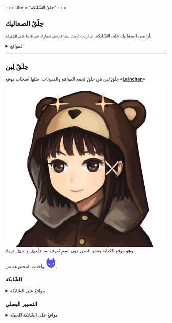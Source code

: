 +++
title = "حِلقُ الشّابكة"
+++

## حِلَقُ الصعاليك

أراضي الصعاليك على الشّابكة. <small> إن أردت أرضك بيننا فارسل شعارك في نادينا على [التِلِڤرَام](https://fulanumoto.github.io/alsaleak/).</small>

<details>
  <summary>المواقع</summary>
<div class="media-grid-markdown">

[![qimatr](banner_img/qimatr.png)](https://qimatr.github.io/)
</div>
</details>

***

## حِلَقُ لِين

حِلَقُ لِين هي حِلَقٌ لجمع المواقع والمدونات؛ سَنّها أصحاب موقع «[**Lainchan**](https://www.lainchan.org)» <img class="emoji no-hover" alt="Trollface." src="lainbear.jpg" />  وهو موقع للكتابة ونشر الصور دون اسمٍ تُعرف به، `فتُجهل وتجهَل غيرك`.

وأخذت المجموعة من <img class="emoji no-hover" alt="Trollface." src="sizeofcat-avatar.png" />. 

### الشّابكة

<details>
  <summary>مواقعٌ على الشّابكة</summary>
<div class="media-grid-markdown">

[![Yukinu](banner_img/yukinu.gif)](https://yukinu.com)
[![Ophanim](banner_img/ophanim.gif)](https://ophanim.neocities.org)
[![getimiskon's space](banner_img/getimiskon.png)](https://getimiskon.xyz)
[![jyushimatsu](banner_img/jyushimatsu.png)](https://jyushimatsu.web.fc2.com)
[![Xerophyte](banner_img/xerophyte.gif)](https://xerophyte.neocities.org)
[![tinfoil-hat](banner_img/tinfoil-hat.png)](https://tinfoil-hat.net)
[![Nightt's retro art](banner_img/nightt.gif)](https://nightt.neocities.org)
[![Jake's thoughts](banner_img/jakesthoughts.gif)](https://blog.jjakke.com)
[![Jake's mail](banner_img/jakes-mail.gif)](https://jakes-mail.top)
[![davidgebski.nl](banner_img/davidgebski.png)](https://www.davidgebski.nl)
[![MayVaneDay Studios](banner_img/mayvaneday-org.png)](https://mayvaneday.org)
[![lich's website](banner_img/lich.png)](https://dataswamp.org/~lich)
[![Underground Web Cyberpunk Community Project](banner_img/uwcur.png)](https://uwcur.neocities.org)
[![Saltorn](banner_img/saltorn.png)](https://saltorn.neocities.org)
[![J. Frank Parnell](banner_img/parnell.png)](https://tilde.club/~parnell)
[![Urist](banner_img/deurist.png)](https://deurist.neocities.org)
[![saturnexplorers](banner_img/tohya.png)](https://tohya.net)
[![Strings From The Network](banner_img/sftn.png)](https://sftn.github.io)
[![satorialistic](banner_img/strlst.png)](https://strlst.myogaya.jp)
[![Slime-Net](banner_img/slime-net.gif)](https://skumsoft.ltd/slimenet)
[![Hellish Chemicals](banner_img/hellish-chemicals.png)](https://hellishchemicals.neocities.org)
[![The Swiss Bay](banner_img/the-swiss-bay.jpg)](https://theswissbay.ch/pdf)
[![J@ck#91](banner_img/jack91.gif)](https://jack---91.neocities.org)
[![Flammable Duck](banner_img/flammable-duck.png)](https://flammableduck.xyz)
[![Gap and friends](banner_img/gap-and-friends.png)](https://gapandfriends.neocities.org)
[![purplevoid](banner_img/purplevoid.png)](https://purplevoid.neocities.org)
[![sizeof(cat)](banner_img/sizeofcat.gif)](https://sizeof.cat)
[![The Extramundane](banner_img/extramundane.jpg)](https://extramundane.xyz)
[![Cosmica](banner_img/cosmica.png)](https://321cosmica.neocities.org)
[![Omicron Setup](banner_img/omicron-setup.gif)](https://omicronsetup.eu)
[![WorkingSea](banner_img/workingsea.png)](https://workingsea.neocities.org)
[![Luke's Cabin](banner_img/lukes-cabin.png)](https://lukescabin.neocities.org)
[![Protocol 7](banner_img/protocol7.png)](https://protocol7.xyz)
[![Beedge](banner_img/beedge.png)](https://beedge.neocities.org)
[![Dead End Shrine Online](banner_img/dead-end-shrine.png)](https://deadendshrine.online)
[![Digilord](banner_img/digilord.gif)](https://digilord.neocities.org)
[![Godcock](banner_img/godcock.jpg)](https://godcock.neocities.org)
[![Karar](banner_img/karar.png)](https://karar.neocities.org)
[![No Sleep](banner_img/no-sleep.png)](https://nosleepforme.neocities.org)
[![Room 4](banner_img/room-4.jpg)](https://room4.neocities.org)
[![hen6003](banner_img/hen6003.png)](https://hen6003.xyz)
[![diskmagvp](banner_img/diskmagvp.png)](https://diskmagvp.neocities.org)
[![thephilosopherslibrary](banner_img/thephilosopherslibrary.png)](https://thephilosopherslibrary.neocities.org)
[![mm4rk3t](banner_img/mm4rk3t.gif)](https://mm4rk3t.neocities.org)
[![kassy](banner_img/kassy.jpg)](https://kassy.neocities.org)
[![Cabbage Sorter](banner_img/cabbage-sorter.png)](https://cabbagesorter.neocities.org)
[![xiixiixii](banner_img/xiixiixii.gif)](https://xiixiixii.xyz)
[![oedo808](banner_img/oedo808.gif)](https://oedo808.neocities.org)
[![xn-neko](banner_img/xn-neko.gif)](https://xn--z7x.xn--6frz82g)
[![Confusion's Blog](banner_img/confusion.png)](https://confusion.codeberg.page)
[![Morituri Te Salutant](banner_img/morituri-te-salutant.jpg)](https://morituritesalutant.neocities.org)
[![Agora Road](banner_img/agoraroad.gif)](https://forum.agoraroad.com)
[![lain.la](banner_img/lain-la.png)](https://lain.la)
[![Unpop](banner_img/unpop.gif)](https://unpop.neocities.org)
[![Driftt](banner_img/driftt.png)](https://driftt.neocities.org)
[![Chaox](banner_img/chaox.gif)](https://chaox.ro)
[![Evergreen](banner_img/evergreen.png)](https://itsevergreen.rip)
[![Mazak](banner_img/mazak.png)](https://mazak.neocities.org)
[![Small Thoughts](banner_img/small-thoughts.jpg)](https://smolthots.neocities.org)
[![Spectrum of Consciousness](banner_img/spectrum-of-consciousness.gif)](https://spectrum-of-consciousness.neocities.org)
[![Ty3r0x](banner_img/ty3r0x.png)](https://ty3r0x.chaox.ro)
[![qmaury](banner_img/qmaury.jpg)](https://qmaury.com)
[![galladite](banner_img/galladite.png)](https://galladite.net/~galladite/)
[![halogen stars](banner_img/halogen-stars.png)](https://halogenstars.neocities.org)
[![Kirillov](banner_img/kirillov.png)](https://kirillov.neocities.org)
[![nerdbox](banner_img/nerdbox.png)](https://nerdbox.neocities.org)
[![TheCrypt](banner_img/thecrypt.gif)](https://thecrypt.neocities.org)
[![orizuru](banner_img/orizuru.png)](https://orizuru.neocities.org)
[![rain](banner_img/rain.png)](https://rainisnot.neocities.org)
[![tocxjo](banner_img/tocxjo.gif)](https://tilde.team/~lemon)
[![New Digital Era](banner_img/newdigitalera.png)](https://newdigitalera.org)
[![Nomadalgia](banner_img/nomadalgia.gif)](https://nomadalgia.xyz)
[![tyxton.net](banner_img/tyxton.png)](https://www.tyxton.net)
[![S-Config](banner_img/s-config.png)](https://www.s-config.com)
[![Grafo Zone](banner_img/grafo-zone.gif)](https://grafo.zone)
[![interloper minimalist services](banner_img/interloper.png)](https://intr.cx)
[![czar's blog](banner_img/czar.png)](https://czar.kalli.st)
[![foreverliketh.is](banner_img/foreverliketh.gif)](https://foreverliketh.is)
[![vd1r](banner_img/vd1r.png)](https://vd1r.neocities.org)
[![Neet Ventures](banner_img/neet-ventures.gif)](https://www.neetventures.com)
[![The Arcade](banner_img/artic.gif)](https://articexploit.xyz)
[![CozyNet](banner_img/cozynet.gif)](https://www.cozynet.org)
[![SCIO](banner_img/主站.png)](https://scio.icu)
[![Navy Joe's Homepage](banner_img/navy-joe-comics.gif)](https://navyjoecomics.neocities.org)
[![SillyLaird](banner_img/sillylaird.png)](https://www.sillylaird.info)
[![Present Day, Present Time](banner_img/present-time.jpg)](https://present-time.neocities.org)
[![andrei.xyz](banner_img/andrei-xyz.gif)](https://andrei.xyz)
[![Nick's Place](banner_img/bass2nick.gif)](https://bass2nick.com)
[![0x19.org](banner_img/0x19.png)](https://0x19.org)
[![Jahan's site](banner_img/jahanrashidi.png)](https://jahanrashidi.com)
[![Homepage of a Mad Man](banner_img/theminuteman.png)](https://theminuteman.neocities.org)
[![yo252yo](banner_img/yo252yo.gif)](https://www.yo252yo.com)
[![a7'th Layer](banner_img/mouse.services.png)](https://mouse.services)
[![n1l webspace](banner_img/n1l.gif)](https://n1l7.neocities.org)
[![Angels Are Mathematical](banner_img/angels-are-mathematical.png)](https://angelsaremathematical.neocities.org)
[![Άνδρος](banner_img/andros.png)](https://andresz.xyz)
[![Giggles Cave](banner_img/giggles.png)](https://ctrl-c.club/~giggles/)
[![shrapnelnet](banner_img/shr4pnel.gif)](https://blog.shr4pnel.com)
[![Microbyte](banner_img/microbyte.png)](https://microbyte.neocities.org)
[![gamajun](banner_img/gamajun.png)](https://gamajun.neocities.org)
[![REDchanit](banner_img/redchanit.png)](https://redchanit.xyz)
[![Crystal Website](banner_img/crystal-tilde-institute.gif)](https://crystal.tilde.institute)
[![RisingThumb.xyz](banner_img/risingthumb.png)](https://risingthumb.xyz)
[![maerk.xyz](banner_img/maerk.png)](https://maerk.xyz)
[![LainNet](banner_img/lainnet.png)](https://lainnet.superglobalmegacorp.com)
[![mauwQ](banner_img/mauwq.gif)](https://mauwq.neocities.org)
[![goodboyjojo](banner_img/goodboyjojo.gif)](https://www.goodboyjojo.com)
[![Idelides](banner_img/idelides.png)](https://idelides.xyz)
[![Psychool](banner_img/psychool.gif)](https://psychcool.neocities.org)
[![Vendell](banner_img/vendell.gif)](https://vendell.online)
[![SLUSHBIN](banner_img/slushbin.gif)](https://slushbin.net)
[![nauxnam](banner_img/nauxnam.gif)](https://nauxnam.net)
[![Nihilism Network](banner_img/nihilism-network.png)](https://nihilism.network)
[![Gau7ilu](banner_img/gau7ilu.png)](https://gau7ilu.xyz)
[![Barkod's Basement](banner_img/b4rkod.png)](https://b4rkod.net.tr)
[![splashy](banner_img/splashy.png)](https://splashy.neocities.org)
[![turpelurpeluren.online](banner_img/turpelurpeluren.gif)](https://turpelurpeluren.online)
[![Kinisis](banner_img/kinisis.png)](https://kinisis.xyz)
[![eyetower](banner_img/eyetower.png)](https://eyetower.xyz)
[![voicedrew](banner_img/voicedrew.png)](https://voicedrew.xyz)
[![~Ful4[.]](banner_img/ful4n.png)](https://fulanumoto.github.io)
[![DigitalVoid](banner_img/digitalvoid.png)](https://www.digitalvoid.xyz)
</div>
</details>

### التسيير البصلي
<details>
  <summary>مواقعٌ على الشّابكة الخفيّة</summary>
<div class="media-grid-markdown">

[![getimiskon's space](banner_img/getimiskon.png)](http://6dpjae254fbchoa53e2ypxh6noqjgjkz5iadwy6hlar6egb76m3uihid.onion)
[![tinfoil-hat](banner_img/tinfoil-hat.png)](http://x3zf5cyqvutslx6yfdwip3nb2xo4kaevhk6bbeas74ky7cvgr36bf6yd.onion)
[![Jake's thoughts](banner_img/jakesthoughts.gif)](http://y5wnzw4e6i7srm2gqadlow5anhlaj5avdkzbwzbmrxwkygxdp7ffieqd.onion)
[![MayVaneDay Studios](banner_img/mayvaneday-org.png)](http://meynethaffeecapsvfphrcnfrx44w2nskgls2juwitibvqctk2plvhqd.onion)
[![The Swiss Bay](banner_img/the-swiss-bay.jpg)](http://swissbaync5d7ykaz7dh7v4qjrb4gmen5aj3bogxrcgbb43ij34bjuyd.onion/pdf)
[![sizeof(cat)](banner_img/sizeofcat.gif)](http://sizeofaex6zgovemvemn2g3jfmgujievmxxxbcgnbrnmgcjcjpiiprqd.onion)
[![Dead End Shrine Online](banner_img/dead-end-shrine.png)](http://blapi36sowfyuwzp4ag24xb3d4zdrzgtafez3g3lkp2rj4ho7lxhceid.onion)
[![Chaox](banner_img/chaox.gif)](http://chaoxuo7g4tqdyeikjo6jaa6dmk34vmdp3s577hgeusuntmcfd4xaxqd.onion)
[![S-Config](banner_img/s-config.png)](http://xjfbpuj56rdazx4iolylxplbvyft2onuerjeimlcqwaihp3s6r4xebqd.onion)
[![interloper minimalist services](banner_img/interloper.png)](http://intrcxv4fa72e5ovler5dpfwsiyuo34tkcwfy5snzstxkhec75okowqd.onion)
[![The Arcade](banner_img/artic.gif)](http://artic725lafwfqnygqxraupupg7dtbf4own767duq2bxj3t7dszvzmid.onion)
[![SillyLaird](banner_img/sillylaird.png)](http://silly7vgbgbejjrsl2mqgcljvz5ui2ryvuqe3rjbrg5ylysv7zyhdwad.onion)
[![andrei.xyz](banner_img/andrei-xyz.gif)](http://andrei3ufgijpzogyai6ejcrdwevzediyzubgqiltc2k42c2zyeakhid.onion)
[![0x19.org](banner_img/0x19.png)](http://ilsstfnqt4vpykd2bqc7ntxf2tqupqzi6d5zmk767qtingw2vp2hawyd.onion:8080)
[![DigitalVoid](banner_img/digitalvoid.png)](https://www.digitalvoid.xyz/c2ske4mrgriaedpj7iirzst33yt6gwomcisvwypsbx4tfk6ykrhhvkid.onion)
</div>
</details>
